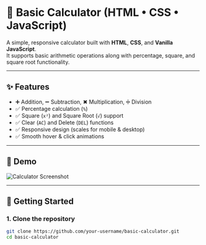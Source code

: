 # 🧮 Basic Calculator (HTML • CSS • JavaScript)

A simple, responsive calculator built with **HTML**, **CSS**, and **Vanilla JavaScript**.  
It supports basic arithmetic operations along with percentage, square, and square root functionality.  

---

## ✨ Features
- ➕ Addition, ➖ Subtraction, ✖ Multiplication, ➗ Division  
- ✅ Percentage calculation (`%`)  
- ✅ Square (`x²`) and Square Root (`√`) support  
- ✅ Clear (`AC`) and Delete (`DEL`) functions  
- ✅ Responsive design (scales for mobile & desktop)  
- ✅ Smooth hover & click animations  

---

## 📸 Demo
![Calculator Screenshot](https://via.placeholder.com/600x400?text=Calculator+Demo)

---

## 🚀 Getting Started

### 1. Clone the repository
```bash
git clone https://github.com/your-username/basic-calculator.git
cd basic-calculator
